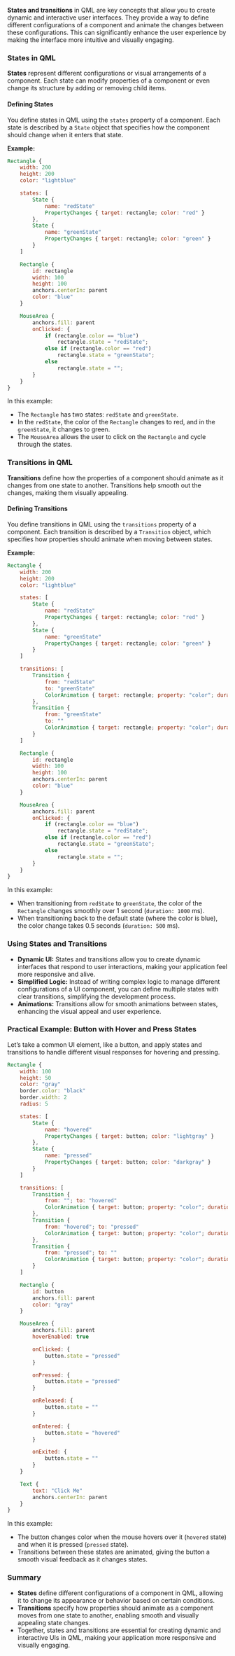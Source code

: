 **States and transitions** in QML are key concepts that allow you to create dynamic and interactive user interfaces. They provide a way to define different configurations of a component and animate the changes between these configurations. This can significantly enhance the user experience by making the interface more intuitive and visually engaging.

### **States in QML**

**States** represent different configurations or visual arrangements of a component. Each state can modify properties of a component or even change its structure by adding or removing child items.

#### **Defining States**

You define states in QML using the `states` property of a component. Each state is described by a `State` object that specifies how the component should change when it enters that state.

**Example:**

```qml
Rectangle {
    width: 200
    height: 200
    color: "lightblue"

    states: [
        State {
            name: "redState"
            PropertyChanges { target: rectangle; color: "red" }
        },
        State {
            name: "greenState"
            PropertyChanges { target: rectangle; color: "green" }
        }
    ]

    Rectangle {
        id: rectangle
        width: 100
        height: 100
        anchors.centerIn: parent
        color: "blue"
    }

    MouseArea {
        anchors.fill: parent
        onClicked: {
            if (rectangle.color == "blue")
                rectangle.state = "redState";
            else if (rectangle.color == "red")
                rectangle.state = "greenState";
            else
                rectangle.state = "";
        }
    }
}
```

In this example:
- The `Rectangle` has two states: `redState` and `greenState`.
- In the `redState`, the color of the `Rectangle` changes to red, and in the `greenState`, it changes to green.
- The `MouseArea` allows the user to click on the `Rectangle` and cycle through the states.

### **Transitions in QML**

**Transitions** define how the properties of a component should animate as it changes from one state to another. Transitions help smooth out the changes, making them visually appealing.

#### **Defining Transitions**

You define transitions in QML using the `transitions` property of a component. Each transition is described by a `Transition` object, which specifies how properties should animate when moving between states.

**Example:**

```qml
Rectangle {
    width: 200
    height: 200
    color: "lightblue"

    states: [
        State {
            name: "redState"
            PropertyChanges { target: rectangle; color: "red" }
        },
        State {
            name: "greenState"
            PropertyChanges { target: rectangle; color: "green" }
        }
    ]

    transitions: [
        Transition {
            from: "redState"
            to: "greenState"
            ColorAnimation { target: rectangle; property: "color"; duration: 1000 }
        },
        Transition {
            from: "greenState"
            to: ""
            ColorAnimation { target: rectangle; property: "color"; duration: 500 }
        }
    ]

    Rectangle {
        id: rectangle
        width: 100
        height: 100
        anchors.centerIn: parent
        color: "blue"
    }

    MouseArea {
        anchors.fill: parent
        onClicked: {
            if (rectangle.color == "blue")
                rectangle.state = "redState";
            else if (rectangle.color == "red")
                rectangle.state = "greenState";
            else
                rectangle.state = "";
        }
    }
}
```

In this example:
- When transitioning from `redState` to `greenState`, the color of the `Rectangle` changes smoothly over 1 second (`duration: 1000` ms).
- When transitioning back to the default state (where the color is blue), the color change takes 0.5 seconds (`duration: 500` ms).

### **Using States and Transitions**

- **Dynamic UI:** States and transitions allow you to create dynamic interfaces that respond to user interactions, making your application feel more responsive and alive.
- **Simplified Logic:** Instead of writing complex logic to manage different configurations of a UI component, you can define multiple states with clear transitions, simplifying the development process.
- **Animations:** Transitions allow for smooth animations between states, enhancing the visual appeal and user experience.

### **Practical Example: Button with Hover and Press States**

Let’s take a common UI element, like a button, and apply states and transitions to handle different visual responses for hovering and pressing.

```qml
Rectangle {
    width: 100
    height: 50
    color: "gray"
    border.color: "black"
    border.width: 2
    radius: 5

    states: [
        State {
            name: "hovered"
            PropertyChanges { target: button; color: "lightgray" }
        },
        State {
            name: "pressed"
            PropertyChanges { target: button; color: "darkgray" }
        }
    ]

    transitions: [
        Transition {
            from: ""; to: "hovered"
            ColorAnimation { target: button; property: "color"; duration: 200 }
        },
        Transition {
            from: "hovered"; to: "pressed"
            ColorAnimation { target: button; property: "color"; duration: 100 }
        },
        Transition {
            from: "pressed"; to: ""
            ColorAnimation { target: button; property: "color"; duration: 200 }
        }
    ]

    Rectangle {
        id: button
        anchors.fill: parent
        color: "gray"
    }

    MouseArea {
        anchors.fill: parent
        hoverEnabled: true

        onClicked: {
            button.state = "pressed"
        }

        onPressed: {
            button.state = "pressed"
        }

        onReleased: {
            button.state = ""
        }

        onEntered: {
            button.state = "hovered"
        }

        onExited: {
            button.state = ""
        }
    }

    Text {
        text: "Click Me"
        anchors.centerIn: parent
    }
}
```

In this example:
- The button changes color when the mouse hovers over it (`hovered` state) and when it is pressed (`pressed` state).
- Transitions between these states are animated, giving the button a smooth visual feedback as it changes states.

### **Summary**

- **States** define different configurations of a component in QML, allowing it to change its appearance or behavior based on certain conditions.
- **Transitions** specify how properties should animate as a component moves from one state to another, enabling smooth and visually appealing state changes.
- Together, states and transitions are essential for creating dynamic and interactive UIs in QML, making your application more responsive and visually engaging.

